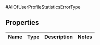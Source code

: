 #AllOfUserProfileStatisticsErrorType

## Properties
Name | Type | Description | Notes
------------ | ------------- | ------------- | -------------

